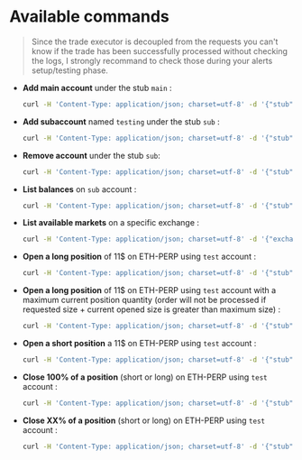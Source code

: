 # Available commands

>
> Since the trade executor is decoupled from the requests you can't know if the trade has been successfully processed without checking the logs, I strongly recommand to check those during your alerts setup/testing phase.
>

- __Add main account__ under the stub `main` :

    ```sh
    curl -H 'Content-Type: application/json; charset=utf-8' -d '{"stub": "MAIN", "exchange":"ftx", "apiKey": "YOUR_API_KEY", "secret": "YOUR_SECRET_KEY" }' -X POST http://YOUR.STATIC.IP.ADDRESS/accounts
    ```

- __Add subaccount__ named `testing` under the stub `sub` :

    ```sh
    curl -H 'Content-Type: application/json; charset=utf-8' -d '{"stub": "sub", "subaccount":"testing", "exchange":"ftx", "apiKey": "YOUR_API_KEY", "secret": "YOUR_SECRET_KEY" }' -X POST http://YOUR.STATIC.IP.ADDRESS/accounts
    ```

- __Remove account__ under the stub `sub`:

    ```sh
    curl -H 'Content-Type: application/json; charset=utf-8' -d '{"stub": "sub" }' -X DELETE http://YOUR.STATIC.IP.ADDRESS/accounts
    ```

- __List balances__ on `sub` account  :

    ```sh
    curl -H 'Content-Type: application/json; charset=utf-8' -d '{"stub": "sub" }' -X GET http://YOUR.STATIC.IP.ADDRESS/balances
    ```

- __List available markets__ on a specific exchange  :

    ```sh
    curl -H 'Content-Type: application/json; charset=utf-8' -d '{"exchange": "ftx" }' -X GET http://YOUR.STATIC.IP.ADDRESS/markets
    ```

- __Open a long position__ of 11$ on ETH-PERP using `test` account :

    ```sh
    curl -H 'Content-Type: application/json; charset=utf-8' -d '{"stub": "test", "symbol": "ETH-PERP", "size": "11", "direction": "long" }' -X POST http://YOUR.STATIC.IP.ADDRESS/trades
    ```

- __Open a long position__ of 11$ on ETH-PERP using `test` account with a maximum current position quantity (order will not be processed if requested size + current opened size is greater than maximum size) :

    ```sh
    curl -H 'Content-Type: application/json; charset=utf-8' -d '{"stub": "test", "symbol": "ETH-PERP", "size": "11", "direction": "long", "max": "1000" }' -X POST http://YOUR.STATIC.IP.ADDRESS/trades
    ```

- __Open a short position__ a 11$ on ETH-PERP using `test` account :

    ```sh
    curl -H 'Content-Type: application/json; charset=utf-8' -d '{"stub": "test", "symbol": "ETH-PERP", "size": "11", "direction": "short" }' -X POST http://YOUR.STATIC.IP.ADDRESS/trades
    ```

- __Close 100% of a position__ (short or long) on ETH-PERP using `test` account :

    ```sh
    curl -H 'Content-Type: application/json; charset=utf-8' -d '{"stub": "test", "symbol": "ETH-PERP", "direction": "close" }' -X POST http://YOUR.STATIC.IP.ADDRESS/trades
    ```

- __Close XX% of a position__ (short or long) on ETH-PERP using `test` account :

    ```sh
    curl -H 'Content-Type: application/json; charset=utf-8' -d '{"stub": "test", "symbol": "ETH-PERP", "direction": "close", "size": "33%" }' -X POST http://YOUR.STATIC.IP.ADDRESS/trades
    ```